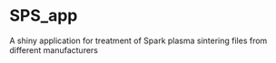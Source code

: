 # SPS_app
A shiny application for treatment of Spark plasma sintering files from different manufacturers
